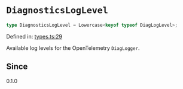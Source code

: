 # `DiagnosticsLogLevel`

```ts
type DiagnosticsLogLevel = Lowercase<keyof typeof DiagLogLevel>;
```

Defined in: [types.ts:29](https://github.com/adobe/aio-lib-telemetry/blob/8f52cfa8868b711535e2b8726ef8da98982edbdf/source/types.ts#L29)

Available log levels for the OpenTelemetry `DiagLogger`.

## Since

0.1.0
